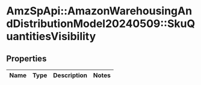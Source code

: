 # AmzSpApi::AmazonWarehousingAndDistributionModel20240509::SkuQuantitiesVisibility

## Properties
Name | Type | Description | Notes
------------ | ------------- | ------------- | -------------

